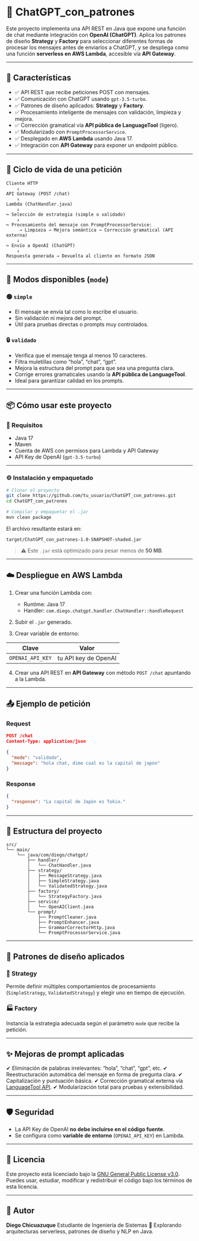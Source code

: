 # 🧠 ChatGPT_con_patrones

Este proyecto implementa una API REST en Java que expone una función de chat mediante integración con **OpenAI (ChatGPT)**. Aplica los patrones de diseño **Strategy** y **Factory** para seleccionar diferentes formas de procesar los mensajes antes de enviarlos a ChatGPT, y se despliega como una función **serverless en AWS Lambda**, accesible vía **API Gateway**.

---

## 🚀 Características

- ✅ API REST que recibe peticiones POST con mensajes.
- ✅ Comunicación con ChatGPT usando `gpt-3.5-turbo`.
- ✅ Patrones de diseño aplicados: **Strategy** y **Factory**.
- ✅ Procesamiento inteligente de mensajes con validación, limpieza y mejora.
- ✅ Corrección gramatical vía **API pública de LanguageTool** (ligero).
- ✅ Modularizado con `PromptProcessorService`.
- ✅ Desplegado en **AWS Lambda** usando Java 17.
- ✅ Integración con **API Gateway** para exponer un endpoint público.

---

## 🧬 Ciclo de vida de una petición

```plaintext
Cliente HTTP
    ↓
API Gateway (POST /chat)
    ↓
Lambda (ChatHandler.java)
    ↓
↪ Selección de estrategia (simple o validado)
    ↓
↪ Procesamiento del mensaje con PromptProcessorService:
     → Limpieza → Mejora semántica → Corrección gramatical (API externa)
    ↓
↪ Envío a OpenAI (ChatGPT)
    ↓
Respuesta generada → Devuelta al cliente en formato JSON
````

---

## 🧠 Modos disponibles (`mode`)

### 🟢 `simple`

* El mensaje se envía tal como lo escribe el usuario.
* Sin validación ni mejora del prompt.
* Útil para pruebas directas o prompts muy controlados.

### 🔒 `validado`

* Verifica que el mensaje tenga al menos 10 caracteres.
* Filtra muletillas como “hola”, “chat”, “gpt”.
* Mejora la estructura del prompt para que sea una pregunta clara.
* Corrige errores gramaticales usando la **API pública de LanguageTool**.
* Ideal para garantizar calidad en los prompts.

---

## 📦 Cómo usar este proyecto

### 🔧 Requisitos

* Java 17
* Maven
* Cuenta de AWS con permisos para Lambda y API Gateway
* API Key de OpenAI (`gpt-3.5-turbo`)

---

### ⚙️ Instalación y empaquetado

```bash
# Clonar el proyecto
git clone https://github.com/tu_usuario/ChatGPT_con_patrones.git
cd ChatGPT_con_patrones

# Compilar y empaquetar el .jar
mvn clean package
```

El archivo resultante estará en:

```
target/ChatGPT_con_patrones-1.0-SNAPSHOT-shaded.jar
```

> ⚠️ Este `.jar` está optimizado para pesar menos de **50 MB**.

---

## ☁️ Despliegue en AWS Lambda

1. Crear una función Lambda con:

   * Runtime: Java 17
   * Handler: `com.diego.chatgpt.handler.ChatHandler::handleRequest`

2. Subir el `.jar` generado.

3. Crear variable de entorno:

| Clave            | Valor                |
| ---------------- | -------------------- |
| `OPENAI_API_KEY` | tu API key de OpenAI |

4. Crear una API REST en **API Gateway** con método `POST /chat` apuntando a la Lambda.

---

## 📤 Ejemplo de petición

### Request

```json
POST /chat
Content-Type: application/json

{
  "mode": "validado",
  "message": "hola chat, dime cual es la capital de japon"
}
```

### Response

```json
{
  "response": "La capital de Japón es Tokio."
}
```

---

## 📁 Estructura del proyecto

```plaintext
src/
└── main/
    └── java/com/diego/chatgpt/
        ├── handler/
        │   └── ChatHandler.java
        ├── strategy/
        │   ├── MessageStrategy.java
        │   ├── SimpleStrategy.java
        │   └── ValidatedStrategy.java
        ├── factory/
        │   └── StrategyFactory.java
        ├── service/
        │   └── OpenAIClient.java
        └── prompt/
            ├── PromptCleaner.java
            ├── PromptEnhancer.java
            ├── GrammarCorrectorHttp.java
            └── PromptProcessorService.java
```

---

## 🧠 Patrones de diseño aplicados

### 🧩 Strategy

Permite definir múltiples comportamientos de procesamiento (`SimpleStrategy`, `ValidatedStrategy`) y elegir uno en tiempo de ejecución.

### 🏭 Factory

Instancia la estrategia adecuada según el parámetro `mode` que recibe la petición.

---

## ✨ Mejoras de prompt aplicadas

✔ Eliminación de palabras irrelevantes: “hola”, “chat”, “gpt”, etc.
✔ Reestructuración automática del mensaje en forma de pregunta clara.
✔ Capitalización y puntuación básica.
✔ Corrección gramatical externa vía [LanguageTool API](https://api.languagetool.org/v2/).
✔ Modularización total para pruebas y extensibilidad.

---

## 🛡️ Seguridad

* La API Key de OpenAI **no debe incluirse en el código fuente**.
* Se configura como **variable de entorno** (`OPENAI_API_KEY`) en Lambda.

---

## 📄 Licencia

Este proyecto está licenciado bajo la [GNU General Public License v3.0](https://www.gnu.org/licenses/gpl-3.0.html).
Puedes usar, estudiar, modificar y redistribuir el código bajo los términos de esta licencia.

---

## 🙌 Autor

**Diego Chicuazuque**
Estudiante de Ingeniería de Sistemas
🚀 Explorando arquitecturas serverless, patrones de diseño y NLP en Java.

```

